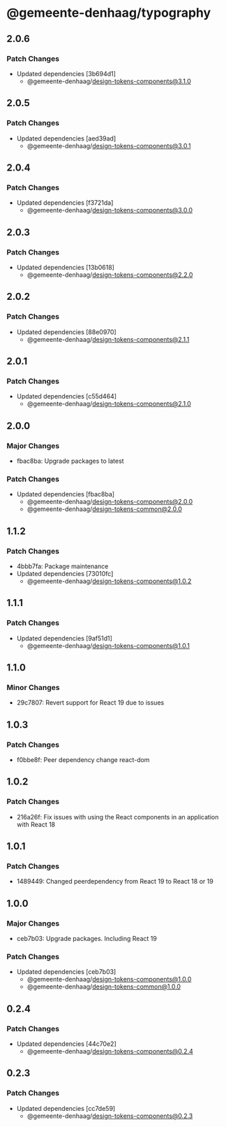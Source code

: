 # @gemeente-denhaag/typography

## 2.0.6

### Patch Changes

- Updated dependencies [3b694d1]
  - @gemeente-denhaag/design-tokens-components@3.1.0

## 2.0.5

### Patch Changes

- Updated dependencies [aed39ad]
  - @gemeente-denhaag/design-tokens-components@3.0.1

## 2.0.4

### Patch Changes

- Updated dependencies [f3721da]
  - @gemeente-denhaag/design-tokens-components@3.0.0

## 2.0.3

### Patch Changes

- Updated dependencies [13b0618]
  - @gemeente-denhaag/design-tokens-components@2.2.0

## 2.0.2

### Patch Changes

- Updated dependencies [88e0970]
  - @gemeente-denhaag/design-tokens-components@2.1.1

## 2.0.1

### Patch Changes

- Updated dependencies [c55d464]
  - @gemeente-denhaag/design-tokens-components@2.1.0

## 2.0.0

### Major Changes

- fbac8ba: Upgrade packages to latest

### Patch Changes

- Updated dependencies [fbac8ba]
  - @gemeente-denhaag/design-tokens-components@2.0.0
  - @gemeente-denhaag/design-tokens-common@2.0.0

## 1.1.2

### Patch Changes

- 4bbb7fa: Package maintenance
- Updated dependencies [73010fc]
  - @gemeente-denhaag/design-tokens-components@1.0.2

## 1.1.1

### Patch Changes

- Updated dependencies [9af51d1]
  - @gemeente-denhaag/design-tokens-components@1.0.1

## 1.1.0

### Minor Changes

- 29c7807: Revert support for React 19 due to issues

## 1.0.3

### Patch Changes

- f0bbe8f: Peer dependency change react-dom

## 1.0.2

### Patch Changes

- 216a26f: Fix issues with using the React components in an application with React 18

## 1.0.1

### Patch Changes

- 1489449: Changed peerdependency from React 19 to React 18 or 19

## 1.0.0

### Major Changes

- ceb7b03: Upgrade packages. Including React 19

### Patch Changes

- Updated dependencies [ceb7b03]
  - @gemeente-denhaag/design-tokens-components@1.0.0
  - @gemeente-denhaag/design-tokens-common@1.0.0

## 0.2.4

### Patch Changes

- Updated dependencies [44c70e2]
  - @gemeente-denhaag/design-tokens-components@0.2.4

## 0.2.3

### Patch Changes

- Updated dependencies [cc7de59]
  - @gemeente-denhaag/design-tokens-components@0.2.3
